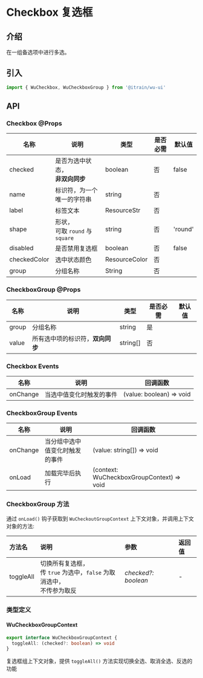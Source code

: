# Checkbox 复选框

## 介绍

在一组备选项中进行多选。

## 引入

```typescript
import { WuCheckbox, WuCheckboxGroup } from '@itrain/wu-ui'
```

## API

### Checkbox @Props

| 名称         | 说明                               | 类型          | 是否必需 | 默认值  |
| ------------ | ---------------------------------- | ------------- | -------- | ------- |
| checked      | 是否为选中状态，<br>**非双向同步** | boolean       | 否       | false   |
| name         | 标识符，为一个唯一的字符串         | string        | 否       |         |
| label        | 标签文本                           | ResourceStr   | 否       |         |
| shape        | 形状，<br>可取 `round` 与 `square` | string        | 否       | 'round' |
| disabled     | 是否禁用复选框                     | boolean       | 否       | false   |
| checkedColor | 选中状态颜色                       | ResourceColor | 否       |         |
| group        | 分组名称                           | String        | 否       | &nbsp;  |

### CheckboxGroup @Props

| 名称  | 说明                             | 类型     | 是否必需 | 默认值 |
| ----- | -------------------------------- | -------- | -------- | ------ |
| group | 分组名称                         | string   | 是       |        |
| value | 所有选中项的标识符，**双向同步** | string[] | 否       | &nbsp; |

### Checkbox Events

| 名称     | 说明                     | 回调函数                 |
| -------- | ------------------------ | ------------------------ |
| onChange | 当选中值变化时触发的事件 | (value: boolean) => void |

### CheckboxGroup Events

| 名称     | 说明                           | 回调函数                                  |
| -------- | ------------------------------ | ----------------------------------------- |
| onChange | 当分组中选中值变化时触发的事件 | (value: string[]) => void                 |
| onLoad   | 加载完毕后执行                 | (context: WuCheckboxGroupContext) => void |

### CheckboxGroup 方法

通过 `onLoad()` 钩子获取到 `WuCheckoutGroupContext` 上下文对象，并调用上下文对象的方法:

| 方法名    | 说明                                                         | 参数                | 返回值 |
| :-------- | :----------------------------------------------------------- | :------------------ | :----- |
| toggleAll | 切换所有复选框，<br>传 `true` 为选中，`false` 为取消选中，<br>不传参为取反 | *checked?: boolean* | -      |

### 类型定义

#### WuCheckboxGroupContext

```typescript
export interface WuCheckboxGroupContext {
  toggleAll: (checked?: boolean) => void
}
```

复选框组上下文对象，提供 `toggleAll()` 方法实现切换全选、取消全选、反选的功能
